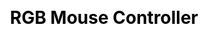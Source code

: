 ---
permalink: /projects/RGB-Mouse-Controller
layout: project
css:
  - project

title: RGB Mouse Controller
image: /assets/img/Projects/RGBC/RGBC.png
description: RGB Lighting system for a wireless mouse using Arduino Nano. A WinForms app to control the lighting system, RGBC, is also provided.

icons:
  - Visual Studio
  - C#
  - Arduino
repositories:
  - name: RGB-Mouse-Controller
---